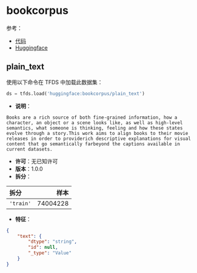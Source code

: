 # bookcorpus

参考：

- [代码](https://github.com/huggingface/datasets/blob/master/datasets/bookcorpus)
- [Huggingface](https://huggingface.co/datasets/bookcorpus)

## plain_text

使用以下命令在 TFDS 中加载此数据集：

```python
ds = tfds.load('huggingface:bookcorpus/plain_text')
```

- **说明**：

```
Books are a rich source of both fine-grained information, how a character, an object or a scene looks like, as well as high-level semantics, what someone is thinking, feeling and how these states evolve through a story.This work aims to align books to their movie releases in order to providerich descriptive explanations for visual content that go semantically farbeyond the captions available in current datasets.
```

- **许可**：无已知许可
- **版本**：1.0.0
- **拆分**：

拆分 | 样本
:-- | --:
`'train'` | 74004228

- **特征**：

```json
{
    "text": {
        "dtype": "string",
        "id": null,
        "_type": "Value"
    }
}
```
